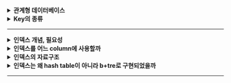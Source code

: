 
<details>
    <summary><b>관계형 데이터베이스</b></summary> 

## 정리
### 관계형 데이터베이스란?
- 데이터를 테이블에 저장하는 데이터베이스
- 데이터 구조가 명확하고, 변경될 여지가 없을 경우에 사용하면 좋다.
- Scale-up 만 가능하다.
#### 장점
- 데이터 분류, 정렬, 탐색 속도가 빠름
- 데이터의 무결성과 신뢰성 보장
- 정규화에 따른 갱신 비용이 적음
#### 단점
- 기존 작성된 스키마 수정이 어려움
- 데이터 베이스의 부하를 분석하기 어려움
- 빅데이터 처리시 비효율적
### 용어
- 열: 테이블에서 각각의 열은 유일한 이름을 가지고 있으며, 자신만의 타입으로 가지고 있다. 필드 또는 속성으로도 불린다.
- 행: 관계된 데이터의 묶음. 튜플 또는 레코드라고도 불린다.
- 값: 테이블에는 각각의 행과 열에 대응하는 값을 가진다.
- 키: 테이블에서 행의 식별자로 이용되는 열
- 관계: 테이블과 테이블과의 관계를 수에 따라 나타낸 것
  - 일대일 관계
  - 일대다 관계
  - 다대다 관계
- 스키마: 테이블을 설계하기 위한 메타데이터
### 파일시스템과 DBMS
#### 파일시스템
- 파일을 저장장치에 저장하고 사용하기 위한 규칙
- 구성요소는 순차적인 레코드들이며, 레코드는 파일을 다룰 때의 데이터 단위이다.
- 단점:
  - 데이터 종속성: data 가 변경될 때마다 프로그램 수정 필요
  - 데이터 중복성 & 비일관성: 중복된 데이터의 수정 시, 불일치 발생 가능
  - 데이터 접근이 어렵다.
  - 데이터 무결성: 데이터에 대한 제약 조건을 추가하기 어렵다.
  - 원자성 문제
  - 다중 사용자로에의한 동시 접근 안됨
  - 보안 문제: 세밀한 권한 설정이 어렵다.
## 예상 질문
- 관계형 데이터베이스에 대해 설명해주세요
- 장단점에 대해 설명해주세요
- RDBMS와 파일 시스템의 차이에 대해 설명해주세요
- RDB 의 크기를 확장하려면 어떻게 해야할까요?
## 참조
- https://velog.io/@csy9604/%EA%B4%80%EA%B3%84%ED%98%95-%EB%8D%B0%EC%9D%B4%ED%84%B0%EB%B2%A0%EC%9D%B4%EC%8A%A4-%EB%B9%84%EA%B4%80%EA%B3%84%ED%98%95-%EB%8D%B0%EC%9D%B4%ED%84%B0%EB%B2%A0%EC%9D%B4%EC%8A%A4
</details> 

<details>
    <summary><b>Key의 종류</b></summary> 

## 정리
### 키의 속성
- 유일성: 하나의 키 값으로 튜플을 유일하게 식별할 수 있는 성질
- 최소성: 키를 구성하는 속성들 중 꼭 필요한 최소한의 속성들로만 키를 구성하는 성질
### 슈퍼키
- 테이블에서 각 행을 유일하게 식별할 수 있는 속성들의 집합
- 유일성 O, 최소성 X
### 후보키
- 튜플들을 유일하게 식별하기 위해 사용되는 속성들의 부분집합
- 슈퍼키중 최소성을 만족하는 집합을 의미한다.
- 유일성 O, 최소성 O
- 모든 릴레이션은 하나 이상의 후보키를 가져야 한다.
### 기본키
- 후보키 중 선택된 속성
- 유일성 O, 최소성 O
- 중복된 값과 NULL 값이 허용되지 않는다.
- 자주 변경되는 값은 기본키로 적절하지 않다.
### 외래키
- 다른 릴레이션의 기본키를 참조하는 속성 또는 속성들의 집합
- 참조 테이블의 기본키에 없는 값은 외래키의 값으로 입력할 수 없다.
### 대체키
- 후보키에서 기본키를 제외한 나머지

## 예상 질문
- 키의 종류에 대해 간단하게 설명해주세요.
- 기본키와 대체키, 후보키에 대해 비교해주세요.
- 외래키의 제약에 대해 설명해주세요.
- 외래키에 NULL 값이 들어갈 수 있을까요?
- 기본키는 수정할 수 있을까요?
  - 변경될 수는 있지만 기본키가 변경됨으로써 기본키를 제외하고 나머지 속성이 같았던 튜플이 기본키를 바꿈으로써 중복이 될 수 있기 때문에 주의해야 합니다.
- PK 를 대체키로 사용하면 얻는 이점은 무엇이 있을까요?
  - 변경 가능성 제거
  - 성능 향상
  - 데이블 구조 간결
  - 데이터 무결성 보장
## 참조
- https://hyejin.tistory.com/m/118
- https://mangkyu.tistory.com/21
- https://mangkyu.tistory.com/287
</details> 

---

<details>
    <summary><b>인덱스 개념, 필요성</b></summary> 

## 정리
### 인덱스란?
- DBMS 에서 데이터의 조작 성능을 희생하고 그 대신 데이터의 읽기 속도를 높이는 기능
- 키 값을 중심으로 정렬되어 있다.
### 장단점
- 장점
  - 검색 속도 향상
- 단점
  - 인덱스를 관리하기 위한 추가 공간 및 작업 필요
### Inno DB (B-Tree) 에서의 인덱스
- 기본적으로 B-Tree 자료구조 사용
- PK 를 Clustered Index 로 사용
  - 만약 PK 를 지정하지 않으면, NOT NULL 인 UNIQUE 키를 Clustered Index 로 사용. 만약 이것도 없다면 hidden clustered index 를 생성.
  - PK 기반의 검색은 빠르나, 레코드의 저장이나 PK 값의 변경은 상대적으로 느림
#### Inno DB 의 Secondary Index 에 실제 레코드 주소가 들어가지 않는 이유는?
- 만약 실제 레코드 주소가 들어간다면, Clustered Index 의 키 값이 변경될 때마다 Secondary Index 에 있는 레코드 주소가 변경되어야 한다. 때문에 Secondary Index 에 실제 레코드 주소를 넣는 것이 아니라 `PK` 값을 저장한다. 
#### Clustered Index vs Non-Clustered Index
- Clustered Index: 인덱스의 정렬 기준과 레코드의 정렬 기준이 같은 형태
  - 장점: PK 로 범위 검색 하는 경우 매우 빠르다.
  - 단점 
    - Secondary Index 가 PK 를 갖고 있기 때문에 PK 가 커질 경우 전체적으로 인덱스의 크기가 커진다.
    - Secondary Index 로 검색할 때 PK 로 다시 한번 검색하기 때문에 처리 성능이 다소 느리다.
    - Secondary Index 가 PK 와 직접적으로 연관되어 있어 레코드를 삽입하거나 PK 를 변경할 때 처리 성능이 다소 느리다.
- Non-Clustered Index: 인덱스의 정렬 기준과 레코드의 정렬 기준이 다른 형태(보통 삽입된 순서로 저장됨)
#### 인덱스 키 관리 및 검색
- 키 추가
  - Inno DB 에서는 B-Tree 를 기반으로 하므로 노드를 새로 추가하는데 비용이 많이 든다.
  - 하지만 Inno DB 에서는 버퍼를 두어서 디스크 I/O 를 최대한 줄이는 방식을 이용한다.
    - INSERT 뿐만 아니라 UPDATE, DELETE 내용도 저장 (Change Buffer)
- 키 삭제
  - 해당 키값이 저장된 B-Tree 의 리프 노드를 찾아 삭제 마크.
  - 공간은 지워지지 않고 그대로 방치하거나 재활용됨
  - 레코드가 삭제될 경우 인덱스 트리에는 그대로 남아있으므로, 최악의 경우 인덱스 노드의 수가 레코드의 수보다 커져 인덱스를 활용하지 않는게 더 빠른 경우가 존재할 수 있다.
- 키 변경
  - 키 삭제 작업 후 삽입 작업 진행
- 키 검색
  - 100% 일치 또는 부등호 비교, 값의 앞부분이 일치하는 경우에 사용 가능
  - 값의 뒷부분이 일치하는 경우 인덱스 사용 불가능
  - 변형된 키 값의 경우 트리의 값들과 비교할 수 없기 때문에 인덱스 사용 불가능
## 예상 질문
- 인덱스에 대해 설명해주세요.
- 클러스터링 인덱스와 세컨더리 인덱스에 대해 설명해주세요.
- 인덱스를 설정한 것이 항상 빠를까요?
## 참조

</details> 

<details>
    <summary><b>인덱스를 어느 column에 사용할까</b></summary> 

## 정리
### 인덱스를 사용하면 좋은 경우
- 규모가 큰 테이블
- INSERT, UPDATE, DELETE 가 자주 발생하지 않는 컬럼
- JOIN 이나 WHERE, ORDER BY 에 자주 사용되는 컬럼
- 데이터 중복도가 낮은 컬럼
### 인덱스 키 선택 시 고려
#### 키 값의 크기
- Inno DB 에서 Disk I/O 를 하는 기본 단위를 Page 또는 Block 이라고 한다.
- Inno DB 에서 이 값은 16KB 로 고정되어 있다.
- Block 구조는 키 값과 자식 노드 주소로 구성된 노드의 집합체이다.
- 평균적으로 자식 노드 주소의 크기는 일정하므로 키 값에 따라 한 Block 에 들어갈 수 있는 노드의 개수가 정해진다.
- 따라서, 키 값이 커질 수록 한 Block 에 들어가는 노드는 적어지고, 같은 수의 노드를 읽어오기 위해 더 많은 Disk I/O 가 발생할 수 있다.
> 결론: 키 값이 커지면 더 많은 Disk I/O 가 발생할 수 있다.
#### 선택도(기수성)
- 선택도(기수성): 인덱스 키 값이 몇 종류로 구성되어 있는지
  - 전체 인덱스 키 값이 100개라고 가정하고, 10종류로 구성되어 있다고 하면 기수성은 10이다.
- 인덱스 키 값은 중복된 값이 많아지면 많아질수록 기수성과 선택도는 낮아진다.
- 선택도가 올라가면 검색 대상이 줄기 때문에 그만큼 빠르다.
- 성별같은거 고르면 안된다.
> 결론: 인덱스는 종류가 많은 열을 골라야 한다.
#### 읽어야 하는 레코드의 건수
- 인덱스를 통해 테이블의 레코드를 읽는 것은 인덱스를 거치지 않는 것보다 비용이 더 든다.
  - 인덱스 파일을 들렸다 하나의 레코드 데이터를 들고 올 때마다 Disk I/O 가 발생하기 때문
  - 반면 한 블록에 최대한 많은 레코드를 가져올 수 있다.
- 따라서 읽어야 하는 레코드 수가 20% 가 넘을 때는 인덱스를 사용하지 않고 직접 테이블을 모두 읽는 것이 효율적이다.
- 이 때는 옵티마이저에 의해 인덱스를 사용하지 않고 읽어온다.
> 결론: 읽어야 하는 레코드가 많으면 인덱스가 불리할 수 있다.
### PK 설정 시 고려해야 할 것
1. PK 는 되도록 검색에 자주 쓰이는 칼럼으로 사용하는 것이 좋다.
2. PK 는 반드시 명시하자
   - PK 가 없을 경우, 내부적으로 칼럼을 추가하는데 개발자가 이 컬럼을 통해 검색 쿼리를 할 수 없으므로 불이익이 크다.
3. 여러 칼럼의 복합으로 PK 를 설정하는 것보다 AUTO-INCREMENT 칼럼을 사용해보자.
   - 이와 같이 PK 의 크기가 크고 Secondary Index 를 사용한다면, 인조 식별자를 사용하는 것을 고려해보자.
### 다중 칼럼 인덱스
![Multi_Column_Index](Multi_Column_Index.png)
- 2개 이상의 컬럼을 포함하는 인덱스
- 다중 컬럼 인덱스에서 앞의 칼럼의 순서에 위의 칼럼의 순서가 영향을 받는다.
- 인덱스 내에서 각 칼럼의 위치가 중요하다.
### Unique Index
- MySQL 에서 Unique 키워드 사용시 자동으로 Index 설정이 된다.
- Null 은 특정 값이 아니므로 2개 이상 저장 가능하다.
  - Not Null 옵션 설정이 중요해보인다.
#### Unique Index vs Other Secondary Index
- 데이터 읽기
  - 읽어야 하는 레코드의 크기가 동일하다면 성능 차이는 거의 없다.
  - 일반적으로 읽어야 하는 레코드의 크기는 Unique 의 경우가 더 적다.
- 데이터 쓰기
  - Unique Index 의 경우 레코드를 추가할 때 중복된 값이 있는지 확인하는 과정이 추가적으로 들어간다.
    - 중복된 값을 확인하는 과정 때문에 버퍼를 이용하지 못한다. 따라서 Disk I/O 가 필수적으로 일어난다.
  - 따라서 Unique Index 가 다른 Secondary Index 에 비해 느리다.
  - MySQL 에서는 중복된 값을 체크할 때 읽기 잠금을 하고 쓰기를 할 때는 쓰기 잠금을 사용하는데 이 때 데드락이 자주 발생한다.
#### 사용 시 주의 사항
- 일반 인덱스와 Unique 를 같은 칼럼에 동시에 걸 필요는 없다. (동일한 역할을 수행하므로)
- 마찬가지로 PK 와 Unique 를 같은 컬럼에 동시에 걸 필요는 없다.
- 유일성이 필요하지 않다면 Unique 를 걸지 말고 일반 인덱스를 걸자
### 외래키
- 외래키 설정시 자동으로 인덱스가 생성된다.
#### Inno DB 외래키 관리
1. 참조되는 테이블(PK)이 쓰기 잠금 중일 때, 참조하는 테이블(FK)는 외래키에 대해 잠금 대기를 한다.
2. 참조되는 테이블이 쓰기 잠금중이어도 참조하는 테이블에서 외래키가 아닌 칼럼에 대해서는 잠금 대기를 하지 않는다.
   - 외래키가 아니면 락 해제를 기다리지 않음
> 외래키는 이처럼 잠금 경합이 발생할 수 있으므로 이를 고려해야 한다.
## 예상 질문
- 인덱스는 어느 경우에 사용하면 좋을까요?
- 왜 다중 컬럼 인덱스에서 인덱스를 설정할 때 칼럼의 순서가 중요할까요?
- Unique 와 Index 를 한 칼럼에 같이 할 경우 어떻게 되나요?
## 참조
- https://jjingho.tistory.com/170
</details> 

<details>
    <summary><b>인덱스의 자료구조</b></summary>

## 정리
### Hash Table
#### 특징
- 키 값을 해시 함수를 통해 변환하고 그 값을 인덱스로 활용한다.
- 인덱스를 통해 접근하므로 매우 빠른 검색을 지원한다.
  - 검색 시간: O(1)
- 장점
  - 키 값과 상관없이 인덱스의 크기가 작다.
  - 검색이 빠르다.
- 단점
  - 부등호 연산이나 정렬된 결과를 가져올 때는 적절하지 않다.
### B-Tree
#### 특징
- Balanced 트리 형태의 구조
- 노드의 구성 요소
  - 리프 노드: 인덱스 값 + 레코드 주소
  - 이외의 노드: 인덱스 값 + 자식 노드 주소
- Inno DB 에서는 B-Tree 자료구조를 사용한다.
- 부등호, 순차 검색 등에 적합하다.
  - 검색 시간: O(LogN)
#### 데이터 읽기
- 인덱스 레인지 스캔
  - 뒤의 두 방법보다 빠르다.
  - 범위가 결정된 인덱스를 읽는 방식
  - 시작 지점을 찾고 인덱스에 저장된 레코드 주소로 랜덤 I/O 를 실행해 데이터를 읽어온다. 이 과정을 끝 지점 인덱스까지 실행한다.
- 인덱스 풀 스캔
  - 인덱스의 처음부터 끝까지 모두 읽는 방식
  - 조건절에 사용된 칼럼이 인덱스의 첫 번째 칼럼이 아닐 경우 발생
    - 예) 인덱스는 (A, B, C) 칼럼의 순서대로 만들어져 있지만, 쿼리의 조건절은 B 나 C 칼럼으로 검색하는 경우
  - 테이블 풀 스캔보다는 적은 Disk I/O 를 발생시킨다.
  - 이 방식으로 사용하기 위해 인덱스를 설정하면 안된다.
- 루스 인덱스 스캔
  - 불필요한 인덱스는 무시하고 넘어가는 방식
  - GROUP BY 또는 집합 함수 중 MAX(), MIN() 함수에 대해 최적화하는 경우에 사용 
- 인덱스 스킵 스캔
  - 인덱스의 여러 컬럼 중 뒤의 컬럼만으로 검색하는 경우에 옵티마이저에 의해 인덱스를 통해 검색하도록 쿼리를 최적화하는 방식
  - 예) (A, B) 가 하나의 인덱스라면, B로만 검색해도 인덱스를 사용하도록 쿼리 최적화가 된다.
## 예상 질문
- 
## 참조
- https://mangkyu.tistory.com/96
</details> 

<details>
    <summary><b>인덱스는 왜 hash table이 아니라 b+tre로 구현되었을까</b></summary> 

> b+tree 는 hash table 에 비해 동등 비교는 느리지만 이외의 모든 연산에 대해 유리합니다. 
</details> 

---

